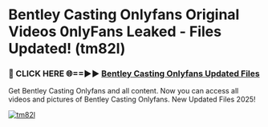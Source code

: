 # Bentley Casting Onlyfans Original Videos 0nlyFans Leaked - Files Updated! (tm82l)

<h3>🔴 CLICK HERE 🌐==►► <a href="https://tinyurl.com/2m67pmp6" rel="nofollow">Bentley Casting Onlyfans Updated Files</a></h3>

Get Bentley Casting Onlyfans and all content. Now you can access all videos and pictures of Bentley Casting Onlyfans. New Updated Files 2025!

[![tm82l](https://i.imgur.com/H4QAA4z.gif)](https://tinyurl.com/2m67pmp6)